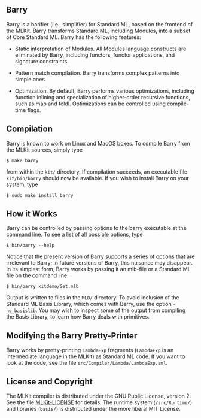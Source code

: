 ## Barry

Barry is a barifier (i.e., simplifier) for Standard ML, based on the
frontend of the MLKit. Barry transforms Standard ML, including
Modules, into a subset of Core Standard ML. Barry has the following
features:

* Static interpretation of Modules. All Modules language constructs
  are eliminated by Barry, including functors, functor applications,
  and signature constraints.

* Pattern match compilation. Barry transforms complex patterns into
  simple ones.

* Optimization. By default, Barry performs various optimizations,
  including function inlining and specialization of higher-order
  recursive functions, such as map and foldl. Optimizations can be
  controlled using compile-time flags.

## Compilation

Barry is known to work on Linux and MacOS boxes. To compile Barry from
the MLKit sources, simply type

    $ make barry

from within the `kit/` directory. If compilation succeeds, an executable
file `kit/bin/barry` should now be available. If you wish to install
Barry on your system, type

    $ sudo make install_barry

## How it Works

Barry can be controlled by passing options to the barry executable at
the command line. To see a list of all possible options, type

    $ bin/barry --help

Notice that the present version of Barry supports a series of options
that are irrelevant to Barry; in future versions of Barry, this
nuisance may disappear. In its simplest form, Barry works by passing
it an mlb-file or a Standard ML file on the command line:

    $ bin/barry kitdemo/Set.mlb

Output is written to files in the `MLB/` directory. To avoid inclusion of
the Standard ML Basis Library, which comes with Barry, use the option
`-no_basislib`. You may wish to inspect some of the output from
compiling the Basis Library, to learn how Barry deals with primitives.

## Modifying the Barry Pretty-Printer

Barry works by pretty-printing `LambdaExp` fragments (`LambdaExp` is an
intermediate language in the MLKit) as Standard ML code. If you want
to look at the code, see the file `src/Compiler/Lambda/LambdaExp.sml`.

## License and Copyright

The MLKit compiler is distributed under the GNU Public License,
version 2. See the file [MLKit-LICENSE](/doc/license/MLKit-LICENSE)
for details. The runtime system (`/src/Runtime/`) and libraries
(`basis/`) is distributed under the more liberal MIT License.
